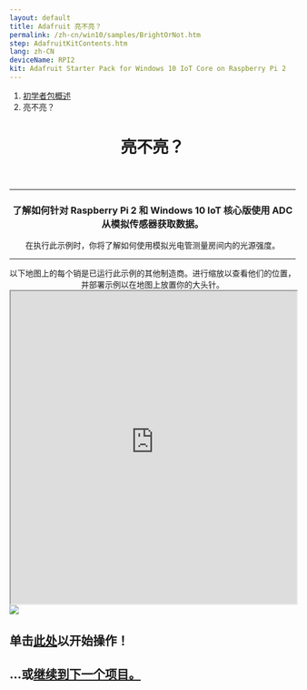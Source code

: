 ```yaml
---
layout: default
title: Adafruit 亮不亮？
permalink: /zh-cn/win10/samples/BrightOrNot.htm
step: AdafruitKitContents.htm
lang: zh-CN
deviceName: RPI2
kit: Adafruit Starter Pack for Windows 10 IoT Core on Raspberry Pi 2
---
```

<div class="row">
  <div class="col-xs-24">
    <ol class="breadcrumb">
      <li><a href="{{site.baseurl}}/{{page.lang}}/AdafruitMakerKit.htm">初学者包概述</a></li>
      <li class="active">亮不亮？</li>
    </ol>
    <header class="page-title-header">
      <h1 class="page-title">亮不亮？</h1>
    </header>
  </div>
</div>
<hr/>

<div class="row">
  <div class="col-xs-24">
    <center>
      <h3>了解如何针对 Raspberry Pi 2 和 Windows 10 IoT 核心版使用 ADC 从模拟传感器获取数据。</h3>
      在执行此示例时，你将了解如何使用模拟光电管测量房间内的光源强度。
      <hr />
      以下地图上的每个销是已运行此示例的其他制造商。进行缩放以查看他们的位置，并部署示例以在地图上放置你的大头针。
    </center>
  </div>
</div>

<iframe class="maker-kit" src="https://adafruitsample.azurewebsites.net/cardViewer?lesson=204" width="100%" height="550px" scrolling="no"></iframe>

<div class="row projectRow">
  <div class="col-md-12 col-xs-24">
    <img src="{{site.baseurl}}/Resources/images/AdafruitStarterPack/BrightOrNot.jpg">
  </div>
  <div class="col-md-12 col-xs-24">
    <h2 class="text-center thin-header">单击<a target="_blank" href="https://www.hackster.io/windows-iot/bright-or-not">此处</a>以开始操作！</h2>
  </div>
</div>

<div class="row lineTop">
  <div class="col-md-12 col-md-offset-12 col-xs-24 text-right">
    <h2 class="thin-header">...或<a href="{{site.baseurl}}/{{page.lang}}/win10/samples/WeatherStation.htm">继续到下一个项目。</a></h2>
  </div>
</div>
